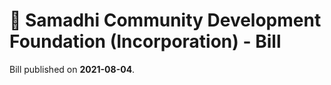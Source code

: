 # 📄  Samadhi Community Development Foundation (Incorporation) - Bill

Bill published on **2021-08-04**.
